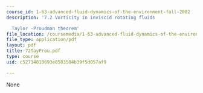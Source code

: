 ```yaml
---
course_id: 1-63-advanced-fluid-dynamics-of-the-environment-fall-2002
description: '7.2 Vorticity in inviscid rotating fluids

  Taylor -Proudman theorem'
file_location: /coursemedia/1-63-advanced-fluid-dynamics-of-the-environment-fall-2002/c52714810693e8583584b39f5d057af9_72TayProu.pdf
file_type: application/pdf
layout: pdf
title: 72TayProu.pdf
type: course
uid: c52714810693e8583584b39f5d057af9

---
```

None